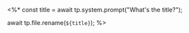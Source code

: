 <%*
const title = await tp.system.prompt("What's the title?"); 

await tp.file.rename(`${title}`); 
%>
